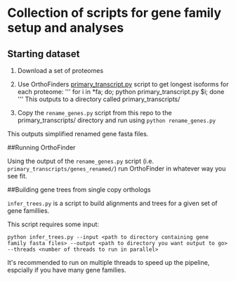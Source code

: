# Collection of scripts for gene family setup and analyses

## Starting dataset

1. Download a set of proteomes

2. Use OrthoFinders [primary_transcript.py](https://github.com/davidemms/OrthoFinder/blob/master/tools/primary_transcript.py) script to get longest isoforms for each proteome:
'''
for i in *fa; do; python primary_transcript.py $i; done
'''
This outputs to a directory called primary_transcripts/

3. Copy the `rename_genes.py` script from this repo to the primary_transcripts/ directory and run using `python rename_genes.py`

This outputs simplified renamed gene fasta files.

##Running OrthoFinder

Using the output of the `rename_genes.py` script (i.e. `primary_transcripts/genes_renamed/`) run OrthoFinder in whatever way you see fit.

##Building gene trees from single copy orthologs

`infer_trees.py` is a script to build alignments and trees for a given set of gene famillies.

This script requires some input:
```
python infer_trees.py --input <path to directory containing gene family fasta files> --output <path to directory you want output to go> --threads <number of threads to run in parallel>
```

It's recommended to run on multiple threads to speed up the pipeline, espcially if you have many gene families.